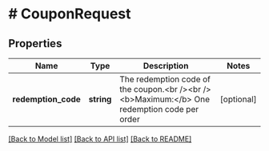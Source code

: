 # # CouponRequest

## Properties

Name | Type | Description | Notes
------------ | ------------- | ------------- | -------------
**redemption_code** | **string** | The redemption code of the coupon.&lt;br /&gt;&lt;br /&gt;&lt;b&gt;Maximum:&lt;/b&gt; One redemption code per order | [optional]

[[Back to Model list]](../../README.md#models) [[Back to API list]](../../README.md#endpoints) [[Back to README]](../../README.md)

